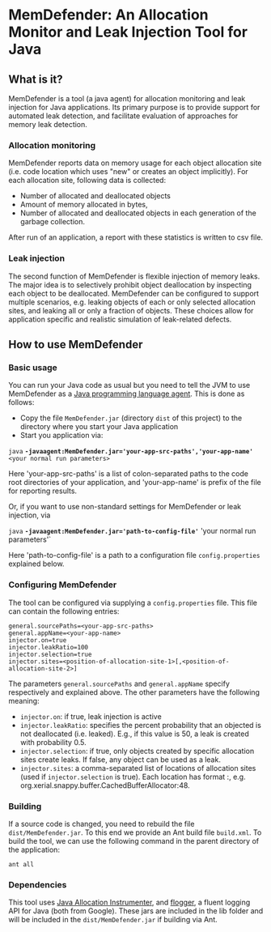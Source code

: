 # MemDefender: An Allocation Monitor and Leak Injection Tool for Java

## What is it?
MemDefender is a tool (a java agent) for allocation monitoring and leak injection for Java applications. 
Its primary purpose is to provide support for automated leak detection, and facilitate evaluation of approaches for memory leak detection.


### Allocation monitoring
MemDefender reports data on memory usage for each object allocation site (i.e. code location which uses "new" or creates an object implicitly).
For each allocation site, following data is collected:
* Number of allocated and deallocated objects
* Amount of memory allocated in bytes,
* Number of allocated and deallocated objects in each generation of the garbage collection.

After run of an application, a report with these statistics is written to csv file.

### Leak injection
The second function of MemDefender is flexible injection of memory leaks. 
The major idea is to selectively prohibit object deallocation by inspecting each object to be deallocated. 
MemDefender can be configured to support multiple scenarios, e.g. leaking objects of each or only selected allocation sites, 
and leaking all or only a fraction of objects. These choices allow for application specific and realistic simulation of leak-related defects. 


## How to use MemDefender

### Basic usage
You can run your Java code as usual but you need to tell the JVM to use MemDefender as a 
[Java programming language agent](https://docs.oracle.com/javase/7/docs/api/java/lang/instrument/package-summary.html).
This is done as follows:
* Copy the file `MemDefender.jar` (directory `dist` of this project) to the directory where you start your Java application
* Start you application via:

`java` **`-javaagent:MemDefender.jar='your-app-src-paths','your-app-name'`**  `<your normal run parameters>`

Here 'your-app-src-paths' is a list of colon-separated paths to the code root directories of your application, and 'your-app-name' is 
prefix of the file for reporting results.

Or, if you want to use non-standard settings for MemDefender or leak injection, via 

`java` **`-javaagent:MemDefender.jar='path-to-config-file'`**  'your normal run parameters'`

Here 'path-to-config-file' is a path to a configuration file `config.properties` explained below.

### Configuring MemDefender
The tool can be configured via supplying a `config.properties` file. This file can contain the 
following entries:

```
general.sourcePaths=<your-app-src-paths>
general.appName=<your-app-name>
injector.on=true
injector.leakRatio=100
injector.selection=true
injector.sites=<position-of-allocation-site-1>[,<position-of-allocation-site-2>]
```

The parameters `general.sourcePaths` and `general.appName` specify respectively <your-app-src-paths> and <your-app-name> explained above.
The other parameters have the following meaning:
* `injector.on`: if true, leak injection is active
* `injector.leakRatio`: specifies the percent probability that an objected is not deallocated (i.e. leaked). 
E.g., if this value is 50, a leak is created with probability 0.5.
* ``injector.selection``: if true, only objects created by specific allocation sites create leaks. If false, any object
can be used as a leak. 
* ``injector.sites``: a comma-separated list of locations of allocation sites (used if ``injector.selection`` is true).
Each location has format <fully-qualified-java-class>:<line-number>, e.g. org.xerial.snappy.buffer.CachedBufferAllocator:48. 

### Building
If a source code is changed, you need to rebuild the file `dist/MemDefender.jar`. 
To this end we provide an Ant build file `build.xml`.  To build the tool, we can use the following command 
in the parent directory of the application:

`ant all`           
 

### Dependencies
This tool uses [Java Allocation Instrumenter](https://github.com/google/allocation-instrumenter), 
and [flogger](https://github.com/google/flogger), a fluent logging API for Java (both from Google).
These jars are included in the lib folder and will be included in the `dist/MemDefender.jar` if building 
via Ant.
